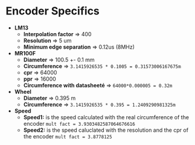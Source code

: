 # Encoder Specifics
- **LM13**  
    - **Interpolation factor** => 400   
    - **Resolution** => 5 um  
    - **Minimum edge separation** => 0.12us (8MHz)  
- **MR100F**  
    - **Diameter** => 100.5 +- 0.1 mm  
    - **Circumference** => `3.1415926535 * 0.1005 = 0.31573006167675m`   
    - **cpr** => 64000  
    - **ppr** => 16000   
    - **Circumference with datasheeté** => `64000*0.000005 = 0.32m`  
- **Wheel**  
    - **Diameter** => 0.395 m
    - **Circumference** => `3.1415926535 * 0.395 = 1.2409290981325m`  
- **Speed**  
    - **Speed1:** is the speed calculated with the real circumference of the encoder `mult fact = 3.9303482587064676616`  
    - **Speed2:** is the speed caluclated with the resolution and the cpr of the encoder `mult fact = 3.8778125`  
